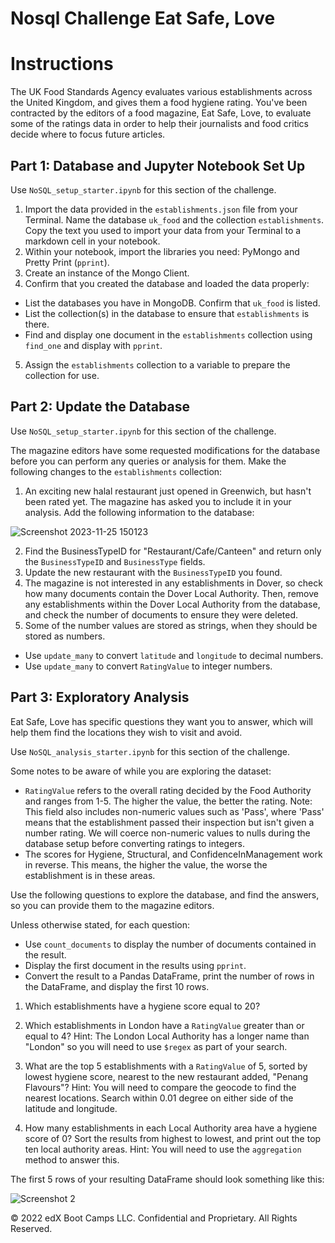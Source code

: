 # Nosql Challenge Eat Safe, Love

# Instructions

The UK Food Standards Agency evaluates various establishments across the United Kingdom, and gives them a food hygiene rating. You've been contracted by the editors of a food magazine, Eat Safe, Love, to evaluate some of the ratings data in order to help their journalists and food critics decide where to focus future articles.


## Part 1: Database and Jupyter Notebook Set Up

Use `NoSQL_setup_starter.ipynb` for this section of the challenge.

1. Import the data provided in the `establishments.json` file from your Terminal. Name the database `uk_food` and the collection `establishments`. Copy the text you used to import your data from your Terminal to a markdown cell in your notebook.
2. Within your notebook, import the libraries you need: PyMongo and Pretty Print (`pprint`).
3. Create an instance of the Mongo Client.
4. Confirm that you created the database and loaded the data properly:
  * List the databases you have in MongoDB. Confirm that `uk_food` is listed.
  * List the collection(s) in the database to ensure that `establishments` is there.
  * Find and display one document in the `establishments` collection using `find_one` and display with `pprint`.
5. Assign the `establishments` collection to a variable to prepare the collection for use.


## Part 2: Update the Database

Use `NoSQL_setup_starter.ipynb` for this section of the challenge.

The magazine editors have some requested modifications for the database before you can perform any queries or analysis for them. Make the following changes to the `establishments` collection:

1. An exciting new halal restaurant just opened in Greenwich, but hasn't been rated yet. The magazine has asked you to include it in your analysis. Add the following information to the database:

![Screenshot 2023-11-25 150123](https://github.com/isekmen/nosql-challenge/assets/101214487/a43b0d54-39a3-4cd9-b812-47c9f6fc8425)


2. Find the BusinessTypeID for "Restaurant/Cafe/Canteen" and return only the `BusinessTypeID` and `BusinessType` fields.
3. Update the new restaurant with the `BusinessTypeID` you found.
4. The magazine is not interested in any establishments in Dover, so check how many documents contain the Dover Local Authority. Then, remove any establishments within the Dover Local Authority from the database, and check the number of documents to ensure they were deleted.
5. Some of the number values are stored as strings, when they should be stored as numbers.
  * Use `update_many` to convert `latitude` and `longitude` to decimal numbers.
  * Use `update_many` to convert `RatingValue` to integer numbers.


## Part 3: Exploratory Analysis

Eat Safe, Love has specific questions they want you to answer, which will help them find the locations they wish to visit and avoid.

Use `NoSQL_analysis_starter.ipynb` for this section of the challenge.

Some notes to be aware of while you are exploring the dataset:
  * `RatingValue` refers to the overall rating decided by the Food Authority and ranges from 1-5. The higher the value, the better the rating.
    Note: This field also includes non-numeric values such as 'Pass', where 'Pass' means that the establishment passed their inspection but isn't given a number rating. We will coerce non-numeric values to nulls during the database setup before converting ratings to integers.
  * The scores for Hygiene, Structural, and ConfidenceInManagement work in reverse. This means, the higher the value, the worse the establishment is in these areas.

Use the following questions to explore the database, and find the answers, so you can provide them to the magazine editors.

Unless otherwise stated, for each question:
  * Use `count_documents` to display the number of documents contained in the result.
  * Display the first document in the results using `pprint`.
  * Convert the result to a Pandas DataFrame, print the number of rows in the DataFrame, and display the first 10 rows.

  1. Which establishments have a hygiene score equal to 20?

  2. Which establishments in London have a `RatingValue` greater than or equal to 4?
   Hint: The London Local Authority has a longer name than "London" so you will need to use `$regex` as part of your search.

  3. What are the top 5 establishments with a `RatingValue` of 5, sorted by lowest hygiene score, nearest to the new restaurant added, "Penang Flavours"?
   Hint: You will need to compare the geocode to find the nearest locations. Search within 0.01 degree on either side of the latitude and longitude.

  4. How many establishments in each Local Authority area have a hygiene score of 0? Sort the results from highest to lowest, and print out the top ten local authority areas.
   Hint: You will need to use the `aggregation` method to answer this.

  The first 5 rows of your resulting DataFrame should look something like this:
  
![Screenshot 2](https://github.com/isekmen/nosql-challenge/assets/101214487/e70c3925-1f3e-487d-bdfc-dad5898c2663)

© 2022 edX Boot Camps LLC. Confidential and Proprietary. All Rights Reserved.
